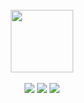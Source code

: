 <div align="center">
	<br>
	<img src="https://lily.toys/favicon.ico" width="100">
	<br><br>
	<img src="https://img.shields.io/github/license/lilyshibe/portfolio.svg"> 
	<img src="https://img.shields.io/github/repo-size/lilyshibe/portfolio.svg">
	<img src="https://img.shields.io/website/https/lily.toys.svg?down_color=red&down_message=down%20%3A%28&up_color=blue&up_message=up%21">
</div>


